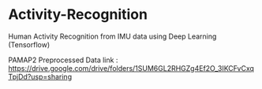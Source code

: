 # Activity-Recognition
Human Activity Recognition from IMU data using Deep Learning (Tensorflow)

PAMAP2 Preprocessed Data link :  https://drive.google.com/drive/folders/1SUM6GL2RHGZg4Ef2O_3IKCFvCxqTpjDd?usp=sharing
